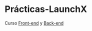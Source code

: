 # Prácticas-LaunchX
Curso [Front-end](https://github.com/JafethRosales/Practicas-LaunchX/tree/main/Pr%C3%A1cticas%20Front-end) y [Back-end](https://github.com/JafethRosales/Practicas-LaunchX/tree/main/Pr%C3%A1cticas%20Back-end)
